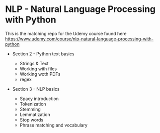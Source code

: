 # NLP - Natural Language Processing with Python

This is the matching repo for the Udemy course found here https://www.udemy.com/course/nlp-natural-language-processing-with-python


- Section 2 - Python text basics
    - Strings & Text
    - Working with files
    - Working woth PDFs
    - regex

- Section 3 - NLP basics
    - Spacy introduction
    - Tokenization
    - Stemming
    - Lemmatization
    - Stop words
    - Phrase matching and vocabulary